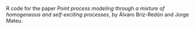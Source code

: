 R code for the paper *Point process modeling through a mixture of homogeneous and self-exciting processes*, by Álvaro Briz-Redón and Jorge Mateu.
